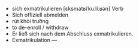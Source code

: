 - sich exmatrikulieren	[ɛksmatʁiˈkuːliːʁən]	Verb
- Sich offiziell abmelden
- rút khỏi trường
- to de-enroll / withdraw
- Er ließ sich nach dem Abschluss exmatrikulieren.
- Exmatrikulation	—